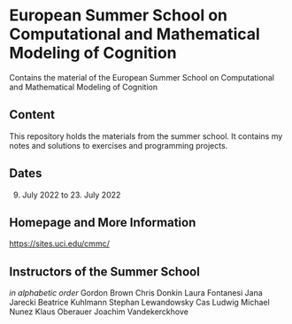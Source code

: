 # European Summer School on Computational and Mathematical Modeling of Cognition
Contains the material of the European Summer School on Computational and Mathematical Modeling of Cognition

## Content
This repository holds the materials from the summer school. It contains my notes and solutions to exercises and programming projects.


## Dates
09. July 2022 to 23. July 2022

## Homepage and More Information
https://sites.uci.edu/cmmc/

## Instructors of the Summer School
_in alphabetic order_
Gordon Brown
Chris Donkin
Laura Fontanesi
Jana Jarecki
Beatrice Kuhlmann
Stephan Lewandowsky
Cas Ludwig
Michael Nunez
Klaus Oberauer
Joachim Vandekerckhove

